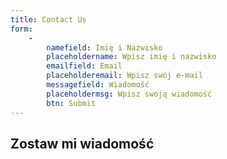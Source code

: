 ```yaml
---
title: Contact Us
form:
    -
        namefield: Imię i Nazwisko
        placeholdername: Wpisz imię i nazwisko
        emailfield: Email
        placeholderemail: Wpisz swój e-mail
        messagefield: Wiadomość
        placeholdermsg: Wpisz swoją wiadomość
        btn: Submit
---
```


## Zostaw mi wiadomość

